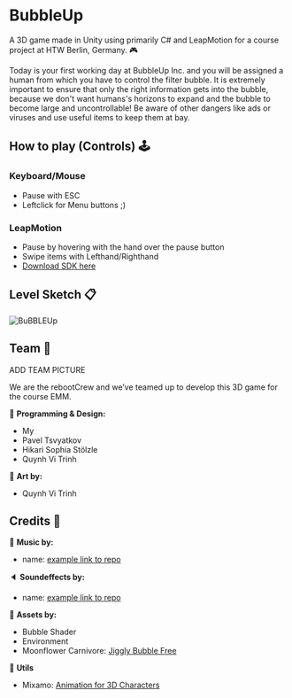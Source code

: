# BubbleUp
A 3D game made in Unity using primarily C# and LeapMotion for a course project at HTW Berlin, Germany. :video_game:

Today is your first working day at BubbleUp Inc. and you will be assigned a human from which you have to control the filter bubble.
It is extremely important to ensure that only the right information gets into the bubble, 
because we don't want humans's horizons to expand and the bubble to become large and uncontrollable!
Be aware of other dangers like ads or viruses and use useful items to keep them at bay.

## How to play (Controls) :joystick: 
### Keyboard/Mouse
* Pause with ESC
* Leftclick for Menu buttons ;)

### LeapMotion
* Pause by hovering with the hand over the pause button
* Swipe items with Lefthand/Righthand
* [Download SDK here](https://developer.leapmotion.com/tracking-software-download) 

## Level Sketch :clipboard:
![BuBBLEUp](https://user-images.githubusercontent.com/57158200/177203027-34447c1e-0ab8-430f-9732-7da4630bbbeb.png)

## Team :busts_in_silhouette:

ADD TEAM PICTURE

We are the rebootCrew and we’ve teamed up to develop this 3D game for the course EMM.


:page_facing_up: **Programming & Design:** 
* My
* Pavel Tsvyatkov
* Hikari Sophia Stölzle 
* Quynh Vi Trinh

:art: **Art by:** 
* Quynh Vi Trinh

## Credits :bow:
:musical_note: **Music by:**
* name: [example link to repo](https://github.com/shirokonto/bubbleUp)

:speaker: **Soundeffects by:**
* name: [example link to repo](https://github.com/shirokonto/bubbleUp) 

:space_invader: **Assets by:**
* Bubble Shader
* Environment
* Moonflower Carnivore: [Jiggly Bubble Free](https://assetstore.unity.com/packages/vfx/particles/environment/jiggly-bubble-free-61236)

:wrench: **Utils**
* Mixamo: [Animation for 3D Characters](https://www.mixamo.com/#/)
